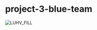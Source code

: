 # project-3-blue-team
![LUHV_FILL](https://github.com/vjayne93/project-3-blue-team/assets/152992214/2b4f3388-95a1-4541-94ba-8e7c1f70a7b4)
